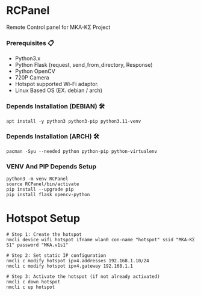 # RCPanel
Remote Control panel for MKA-KΣ Project

### Prerequisites 📋

- Python3.x
- Python Flask (request, send_from_directory, Response)
- Python OpenCV
- 720P Camera
- Hotspot supported Wi-Fi adaptor.
- Linux Based OS (EX. debian / arch)

### Depends Installation (DEBIAN) 🛠️

    apt install -y python3 python3-pip python3.11-venv

### Depends Installation (ARCH)   🛠️

    pacman -Syu --needed python python-pip python-virtualenv

### VENV And PIP Depends Setup

    python3 -m venv RCPanel
    source RCPanel/bin/activate
    pip install --upgrade pip
    pip install flask opencv-python

# Hotspot Setup

    # Step 1: Create the hotspot
    nmcli device wifi hotspot ifname wlan0 con-name "hotspot" ssid "MKA-KΣ S1" password "MKA.v1s1"

    # Step 2: Set static IP configuration
    nmcli c modify hotspot ipv4.addresses 192.168.1.10/24
    nmcli c modify hotspot ipv4.gateway 192.168.1.1 

    # Step 3: Activate the hotspot (if not already activated)
    nmcli c down hotspot
    nmcli c up hotspot


